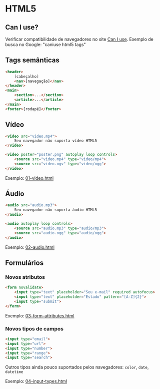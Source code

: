 # HTML5

## Can I use?

Verificar compatibilidade de navegadores no site [Can I use](http://caniuse.com).
Exemplo de busca no Google: "caniuse html5 tags"

## Tags semânticas

```html
<header>
    [cabeçalho]
    <nav>[navegação]</nav>
</header>
<main>
    <section>...</section>
    <article>...</article>
</main>
<footer>[rodapé]</footer>
```

## Vídeo

```html
<video src="video.mp4">
    Seu navegador não suporta vídeo HTML5
</video>

<video poster="poster.png" autoplay loop controls>
    <source src="video.mp4" type="video/mp4">
    <source src="video.ogv" type="video/ogg">
</video>
```

Exemplo: [01-video.html](/html5/examples/01-video.html)

## Áudio

```html
<audio src="audio.mp3">
    Seu navegador não suporta áudio HTML5
</audio>

<audio autoplay loop controls>
    <source src="audio.mp3" type="audio/mp3">
    <source src="audio.ogg" type="audio/ogg">
</audio>
```

Exemplo: [02-audio.html](/html5/examples/02-audio.html)

## Formulários

### Novos atributos

```html
<form novalidate>
    <input type="text" placeholder="Seu e-mail" required autofocus>
    <input type="text" placeholder="Estado" pattern="[A-Z]{2}">
    <input type="submit">
</form>
```

Exemplo: [03-form-attributes.html](/html5/examples/03-form-attributes.html)

### Novos tipos de campos

```html
<input type="email">
<input type="url">
<input type="number">
<input type="range">
<input type="search">
```

Outros tipos ainda pouco suportados pelos navegadores: `color`, `date`, `datetime`

Exemplo: [04-input-types.html](/html5/examples/04-input-types.html)
